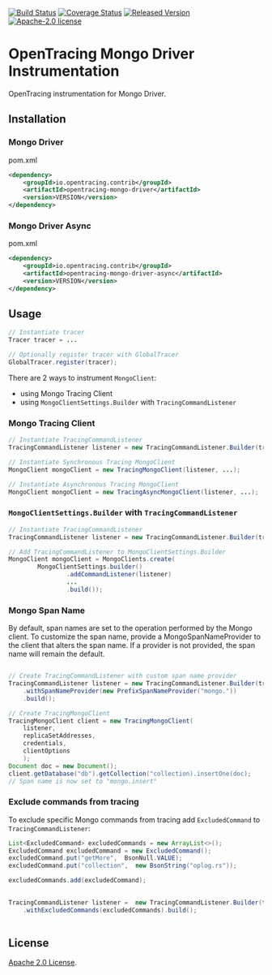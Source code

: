 [![Build Status][ci-img]][ci] [![Coverage Status][cov-img]][cov] [![Released Version][maven-img]][maven] [![Apache-2.0 license](https://img.shields.io/badge/license-Apache%202.0-blue.svg)](https://opensource.org/licenses/Apache-2.0)

# OpenTracing Mongo Driver Instrumentation
OpenTracing instrumentation for Mongo Driver.

## Installation

### Mongo Driver

pom.xml
```xml
<dependency>
    <groupId>io.opentracing.contrib</groupId>
    <artifactId>opentracing-mongo-driver</artifactId>
    <version>VERSION</version>
</dependency>
```

### Mongo Driver Async

pom.xml
```xml
<dependency>
    <groupId>io.opentracing.contrib</groupId>
    <artifactId>opentracing-mongo-driver-async</artifactId>
    <version>VERSION</version>
</dependency>
```

## Usage

```java
// Instantiate tracer
Tracer tracer = ...

// Optionally register tracer with GlobalTracer
GlobalTracer.register(tracer);
``` 

There are 2 ways to instrument `MongoClient`:
- using Mongo Tracing Client
- using `MongoClientSettings.Builder` with `TracingCommandListener`

### Mongo Tracing Client 

```java
// Instantiate TracingCommandListener
TracingCommandListener listener = new TracingCommandListener.Builder(tracer).build()

// Instantiate Synchronous Tracing MongoClient
MongoClient mongoClient = new TracingMongoClient(listener, ...);

// Instantiate Asynchronous Tracing MongoClient
MongoClient mongoClient = new TracingAsyncMongoClient(listener, ...);

```

### `MongoClientSettings.Builder` with `TracingCommandListener`
```java
// Instantiate TracingCommandListener
TracingCommandListener listener = new TracingCommandListener.Builder(tracer).build()

// Add TracingCommandListener to MongoClientSettings.Builder
MongoClient mongoClient = MongoClients.create(
        MongoClientSettings.builder()
                .addCommandListener(listener)
                ...
                .build());

```

### Mongo Span Name
By default, span names are set to the operation performed by the Mongo client. To customize the span name, provide a MongoSpanNameProvider to the client that alters the span name. If a provider is not provided, the span name will remain the default.

```java

// Create TracingCommandListener with custom span name provider
TracingCommandListener listener = new TracingCommandListener.Builder(tracer)\
    .withSpanNameProvider(new PrefixSpanNameProvider("mongo."))
    .build();

// Create TracingMongoClient
TracingMongoClient client = new TracingMongoClient(
    listener, 
    replicaSetAddresses, 
    credentials, 
    clientOptions 
    );
Document doc = new Document();
client.getDatabase("db").getCollection("collection).insertOne(doc);
// Span name is now set to "mongo.insert"
```

### Exclude commands from tracing
To exclude specific Mongo commands from tracing add `ExcludedCommand` to `TracingCommandListener`:
```java
List<ExcludedCommand> excludedCommands = new ArrayList<>();
ExcludedCommand excludedCommand = new ExcludedCommand();
excludedCommand.put("getMore",  BsonNull.VALUE);
excludedCommand.put("collection",  new BsonString("oplog.rs"));

excludedCommands.add(excludedCommand);

    
TracingCommandListener listener =  new TracingCommandListener.Builder(tracer)
    .withExcludedCommands(excludedCommands).build();    
    
```

## License

[Apache 2.0 License](./LICENSE).

[ci-img]: https://travis-ci.org/opentracing-contrib/java-mongo-driver.svg?branch=master
[ci]: https://travis-ci.org/opentracing-contrib/java-mongo-driver
[cov-img]: https://coveralls.io/repos/github/opentracing-contrib/java-mongo-driver/badge.svg?branch=master
[cov]: https://coveralls.io/github/opentracing-contrib/java-mongo-driver?branch=master
[maven-img]: https://img.shields.io/maven-central/v/io.opentracing.contrib/opentracing-mongo-driver.svg
[maven]: http://search.maven.org/#search%7Cga%7C1%7Copentracing-mongo-driver
